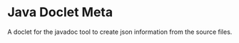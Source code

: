 # Java Doclet Meta

A doclet for the javadoc tool to create json information from the source files.

